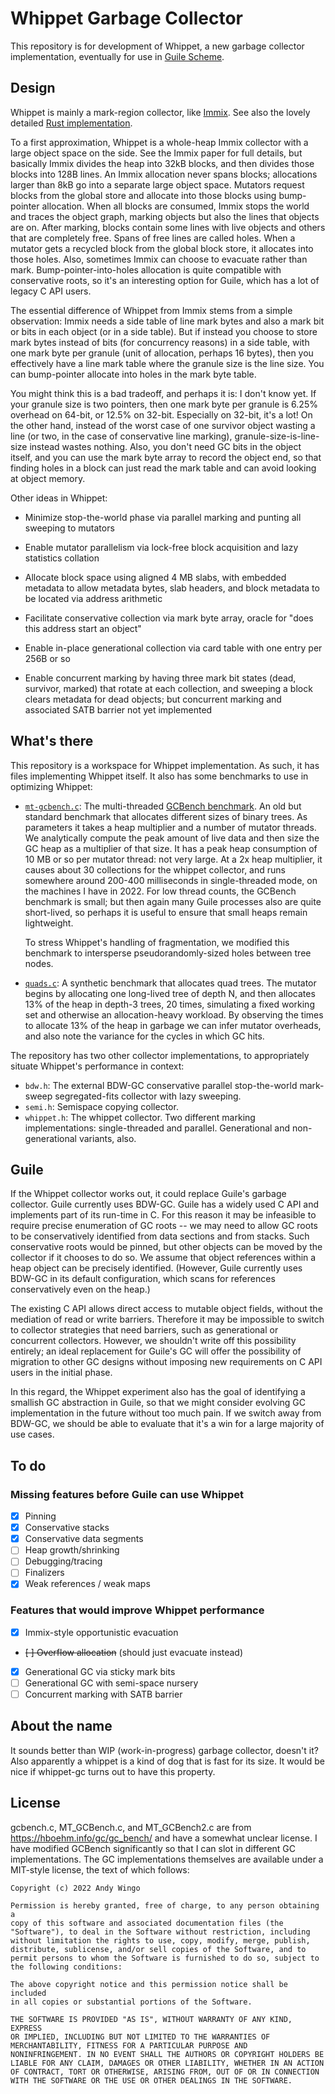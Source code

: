 # Whippet Garbage Collector

This repository is for development of Whippet, a new garbage collector
implementation, eventually for use in [Guile
Scheme](https://gnu.org/s/guile).

## Design

Whippet is mainly a mark-region collector, like
[Immix](http://users.cecs.anu.edu.au/~steveb/pubs/papers/immix-pldi-2008.pdf).
See also the lovely detailed [Rust
implementation](http://users.cecs.anu.edu.au/~steveb/pubs/papers/rust-ismm-2016.pdf).

To a first approximation, Whippet is a whole-heap Immix collector with a
large object space on the side.  See the Immix paper for full details,
but basically Immix divides the heap into 32kB blocks, and then divides
those blocks into 128B lines.  An Immix allocation never spans blocks;
allocations larger than 8kB go into a separate large object space.
Mutators request blocks from the global store and allocate into those
blocks using bump-pointer allocation.  When all blocks are consumed,
Immix stops the world and traces the object graph, marking objects but
also the lines that objects are on.  After marking, blocks contain some
lines with live objects and others that are completely free.  Spans of
free lines are called holes.  When a mutator gets a recycled block from
the global block store, it allocates into those holes.  Also, sometimes
Immix can choose to evacuate rather than mark.  Bump-pointer-into-holes
allocation is quite compatible with conservative roots, so it's an
interesting option for Guile, which has a lot of legacy C API users.

The essential difference of Whippet from Immix stems from a simple
observation: Immix needs a side table of line mark bytes and also a mark
bit or bits in each object (or in a side table).  But if instead you
choose to store mark bytes instead of bits (for concurrency reasons) in
a side table, with one mark byte per granule (unit of allocation,
perhaps 16 bytes), then you effectively have a line mark table where the
granule size is the line size.  You can bump-pointer allocate into holes
in the mark byte table.

You might think this is a bad tradeoff, and perhaps it is: I don't know
yet.  If your granule size is two pointers, then one mark byte per
granule is 6.25% overhead on 64-bit, or 12.5% on 32-bit.  Especially on
32-bit, it's a lot!  On the other hand, instead of the worst case of one
survivor object wasting a line (or two, in the case of conservative line
marking), granule-size-is-line-size instead wastes nothing.  Also, you
don't need GC bits in the object itself, and you can use the mark byte
array to record the object end, so that finding holes in a block can
just read the mark table and can avoid looking at object memory.

Other ideas in Whippet:

 * Minimize stop-the-world phase via parallel marking and punting all
   sweeping to mutators

 * Enable mutator parallelism via lock-free block acquisition and lazy
   statistics collation

 * Allocate block space using aligned 4 MB slabs, with embedded metadata
   to allow metadata bytes, slab headers, and block metadata to be
   located via address arithmetic

 * Facilitate conservative collection via mark byte array, oracle for
   "does this address start an object"

 * Enable in-place generational collection via card table with one entry
   per 256B or so

 * Enable concurrent marking by having three mark bit states (dead,
   survivor, marked) that rotate at each collection, and sweeping a
   block clears metadata for dead objects; but concurrent marking and
   associated SATB barrier not yet implemented

## What's there

This repository is a workspace for Whippet implementation.  As such, it
has files implementing Whippet itself.  It also has some benchmarks to
use in optimizing Whippet:

 - [`mt-gcbench.c`](./mt-gcbench.c): The multi-threaded [GCBench
   benchmark](https://hboehm.info/gc/gc_bench.html).  An old but
   standard benchmark that allocates different sizes of binary trees.
   As parameters it takes a heap multiplier and a number of mutator
   threads.  We analytically compute the peak amount of live data and
   then size the GC heap as a multiplier of that size.  It has a peak
   heap consumption of 10 MB or so per mutator thread: not very large.
   At a 2x heap multiplier, it causes about 30 collections for the
   whippet collector, and runs somewhere around 200-400 milliseconds in
   single-threaded mode, on the machines I have in 2022.  For low thread
   counts, the GCBench benchmark is small; but then again many Guile
   processes also are quite short-lived, so perhaps it is useful to
   ensure that small heaps remain lightweight.

   To stress Whippet's handling of fragmentation, we modified this
   benchmark to intersperse pseudorandomly-sized holes between tree
   nodes.

 - [`quads.c`](./quads.c): A synthetic benchmark that allocates quad
   trees.  The mutator begins by allocating one long-lived tree of depth
   N, and then allocates 13% of the heap in depth-3 trees, 20 times,
   simulating a fixed working set and otherwise an allocation-heavy
   workload.  By observing the times to allocate 13% of the heap in
   garbage we can infer mutator overheads, and also note the variance
   for the cycles in which GC hits.

The repository has two other collector implementations, to appropriately
situate Whippet's performance in context:

 - `bdw.h`: The external BDW-GC conservative parallel stop-the-world
   mark-sweep segregated-fits collector with lazy sweeping.
 - `semi.h`: Semispace copying collector.
 - `whippet.h`: The whippet collector.  Two different marking
   implementations: single-threaded and parallel.  Generational and
   non-generational variants, also.

## Guile

If the Whippet collector works out, it could replace Guile's garbage
collector.  Guile currently uses BDW-GC.  Guile has a widely used C API
and implements part of its run-time in C.  For this reason it may be
infeasible to require precise enumeration of GC roots -- we may need to
allow GC roots to be conservatively identified from data sections and
from stacks.  Such conservative roots would be pinned, but other objects
can be moved by the collector if it chooses to do so.  We assume that
object references within a heap object can be precisely identified.
(However, Guile currently uses BDW-GC in its default configuration,
which scans for references conservatively even on the heap.)

The existing C API allows direct access to mutable object fields,
without the mediation of read or write barriers.  Therefore it may be
impossible to switch to collector strategies that need barriers, such as
generational or concurrent collectors.  However, we shouldn't write off
this possibility entirely; an ideal replacement for Guile's GC will
offer the possibility of migration to other GC designs without imposing
new requirements on C API users in the initial phase.

In this regard, the Whippet experiment also has the goal of identifying
a smallish GC abstraction in Guile, so that we might consider evolving
GC implementation in the future without too much pain.  If we switch
away from BDW-GC, we should be able to evaluate that it's a win for a
large majority of use cases.

## To do

### Missing features before Guile can use Whippet

 - [X] Pinning
 - [X] Conservative stacks
 - [X] Conservative data segments
 - [ ] Heap growth/shrinking
 - [ ] Debugging/tracing
 - [ ] Finalizers
 - [X] Weak references / weak maps

### Features that would improve Whippet performance

 - [X] Immix-style opportunistic evacuation
 - ~~[ ] Overflow allocation~~ (should just evacuate instead)
 - [X] Generational GC via sticky mark bits
 - [ ] Generational GC with semi-space nursery
 - [ ] Concurrent marking with SATB barrier

## About the name

It sounds better than WIP (work-in-progress) garbage collector, doesn't
it?  Also apparently a whippet is a kind of dog that is fast for its
size.  It would be nice if whippet-gc turns out to have this property.

## License

gcbench.c, MT_GCBench.c, and MT_GCBench2.c are from
https://hboehm.info/gc/gc_bench/ and have a somewhat unclear license.  I
have modified GCBench significantly so that I can slot in different GC
implementations.  The GC implementations themselves are available under
a MIT-style license, the text of which follows:

```
Copyright (c) 2022 Andy Wingo

Permission is hereby granted, free of charge, to any person obtaining a
copy of this software and associated documentation files (the
"Software"), to deal in the Software without restriction, including
without limitation the rights to use, copy, modify, merge, publish,
distribute, sublicense, and/or sell copies of the Software, and to
permit persons to whom the Software is furnished to do so, subject to
the following conditions:

The above copyright notice and this permission notice shall be included
in all copies or substantial portions of the Software.

THE SOFTWARE IS PROVIDED "AS IS", WITHOUT WARRANTY OF ANY KIND, EXPRESS
OR IMPLIED, INCLUDING BUT NOT LIMITED TO THE WARRANTIES OF
MERCHANTABILITY, FITNESS FOR A PARTICULAR PURPOSE AND
NONINFRINGEMENT. IN NO EVENT SHALL THE AUTHORS OR COPYRIGHT HOLDERS BE
LIABLE FOR ANY CLAIM, DAMAGES OR OTHER LIABILITY, WHETHER IN AN ACTION
OF CONTRACT, TORT OR OTHERWISE, ARISING FROM, OUT OF OR IN CONNECTION
WITH THE SOFTWARE OR THE USE OR OTHER DEALINGS IN THE SOFTWARE.
```
